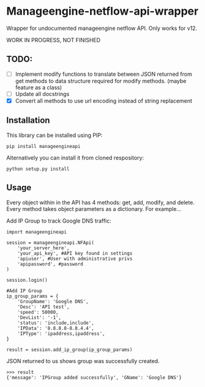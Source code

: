 # Manageengine-netflow-api-wrapper
Wrapper for undocumented manageengine netflow API. Only works for v12.

WORK IN PROGRESS, NOT FINISHED

TODO:
-----

- [ ] Implement modify functions to translate between JSON returned from get methods to data structure
      required for modify methods. (maybe feature as a class)
- [ ] Update all docstrings
- [X] Convert all methods to use url encoding instead of string replacement

Installation
------------

This library can be installed using PIP:

    pip install manageengineapi

Alternatively you can install it from cloned respository:

    python setup.py install

Usage
-----

Every object within in the API has 4 methods: get, add, modify, and delete. Every method takes 
object parameters as a dictionary. For example...

Add IP Group to track Google DNS traffic:

    import manageengineapi

    session = manageengineapi.NFApi(
        'your_server_here',
        'your_api_key', #API key found in settings
        'apiuser', #User with administrative privs
        'apipassword', #password
    )

    session.login()

    #Add IP Group
    ip_group_params = {
        'GroupName': 'Google DNS',
        'Desc': 'API test',
        'speed': 50000,
        'DevList': '-1',
        'status': 'include,include',
        'IPData': '8.8.8.8-8.8.4.4',
        'IPType': 'ipaddress,ipaddress',
    }
    
    result = session.add_ip_group(ip_group_params)

JSON returned to us shows group was successfully created.

    >>> result
    {'message': 'IPGroup added successfully', 'GName': 'Google DNS'}


